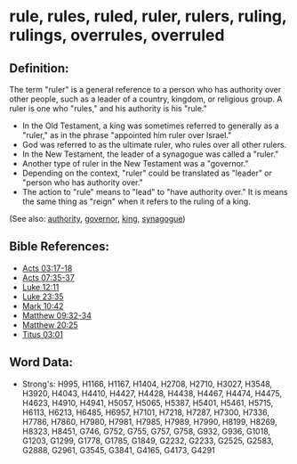 # rule, rules, ruled, ruler, rulers, ruling, rulings, overrules, overruled #

## Definition: ##

The term "ruler" is a general reference to a person who has authority over other people, such as a leader of a country, kingdom, or religious group. A ruler is one who "rules," and his authority is his "rule."


* In the Old Testament, a king was sometimes referred to generally as a "ruler," as in the phrase "appointed him ruler over Israel."
* God was referred to as the ultimate ruler, who rules over all other rulers.
* In the New Testament, the leader of a synagogue was called a "ruler."
* Another type of ruler in the New Testament was a "governor."
* Depending on the context, "ruler" could be translated as "leader" or "person who has authority over."
* The action to "rule" means to "lead" to "have authority over." It is means the same thing as "reign" when it refers to the ruling of a king.

(See also: [authority](../kt/authority.md), [governor](../other/governor.md), [king](../other/king.md), [synagogue](../kt/synagogue.md))

## Bible References: ##

* [Acts 03:17-18](rc://en/tn/help/act/03/17)
* [Acts 07:35-37](rc://en/tn/help/act/07/35)
* [Luke 12:11](rc://en/tn/help/luk/12/11)
* [Luke 23:35](rc://en/tn/help/luk/23/35)
* [Mark 10:42](rc://en/tn/help/mrk/10/42)
* [Matthew 09:32-34](rc://en/tn/help/mat/09/32)
* [Matthew 20:25](rc://en/tn/help/mat/20/25)
* [Titus 03:01](rc://en/tn/help/tit/03/01)

## Word Data: ##

* Strong's: H995, H1166, H1167, H1404, H2708, H2710, H3027, H3548, H3920, H4043, H4410, H4427, H4428, H4438, H4467, H4474, H4475, H4623, H4910, H4941, H5057, H5065, H5387, H5401, H5461, H5715, H6113, H6213, H6485, H6957, H7101, H7218, H7287, H7300, H7336, H7786, H7860, H7980, H7981, H7985, H7989, H7990, H8199, H8269, H8323, H8451, G746, G752, G755, G757, G758, G932, G936, G1018, G1203, G1299, G1778, G1785, G1849, G2232, G2233, G2525, G2583, G2888, G2961, G3545, G3841, G4165, G4173, G4291
